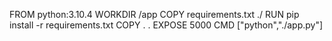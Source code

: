 FROM python:3.10.4
WORKDIR /app
COPY requirements.txt ./
RUN pip install -r requirements.txt
COPY . .
EXPOSE 5000
CMD ["python","./app.py"]

